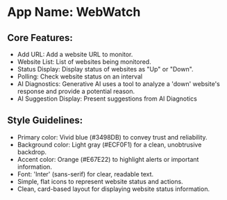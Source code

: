# **App Name**: WebWatch

## Core Features:

- Add URL: Add a website URL to monitor.
- Website List: List of websites being monitored.
- Status Display: Display status of websites as "Up" or "Down".
- Polling: Check website status on an interval
- AI Diagnostics: Generative AI uses a tool to analyze a 'down' website's response and provide a potential reason.
- AI Suggestion Display: Present suggestions from AI Diagnotics

## Style Guidelines:

- Primary color: Vivid blue (#3498DB) to convey trust and reliability.
- Background color: Light gray (#ECF0F1) for a clean, unobtrusive backdrop.
- Accent color: Orange (#E67E22) to highlight alerts or important information.
- Font: 'Inter' (sans-serif) for clear, readable text.
- Simple, flat icons to represent website status and actions.
- Clean, card-based layout for displaying website status information.